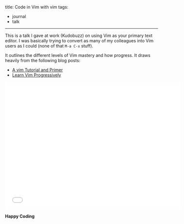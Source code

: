 title: Code in Vim with vim
tags:
- journal
- talk
---

This is a talk I gave at work (Kudobuzz) on using Vim as your primary text editor. I was basically trying to convert as many of my colleagues into Vim users as I could (none of that `M-a C-x` stuff).

It outlines the different levels of Vim mastery and how progress. It draws heavily from the following blog posts:

- [A vim Tutorial and Primer](https://danielmiessler.com/study/vim)
- [Learn Vim Progressively](http://yannesposito.com/Scratch/en/blog/Learn-Vim-Progressively/)

<iframe src="//slides.com/nanagodchildadane/deck/embed?style=dark" width="576" height="420" scrolling="no" frameborder="0" webkitallowfullscreen mozallowfullscreen allowfullscreen></iframe>

__Happy Coding__
